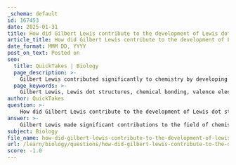 ```yaml
---
_schema: default
id: 167453
date: 2025-01-31
title: How did Gilbert Lewis contribute to the development of Lewis dot structures?
article_title: How did Gilbert Lewis contribute to the development of Lewis dot structures?
date_format: MMM DD, YYYY
post_on_text: Posted on
seo:
  title: QuickTakes | Biology
  page_description: >-
    Gilbert Lewis contributed significantly to chemistry by developing Lewis dot structures that visualize valence electrons and chemical bonding, and coining the terms Lewis acid and Lewis base, expanding the understanding of acids and bases.
  page_keywords: >-
    Gilbert Lewis, Lewis dot structures, chemical bonding, valence electrons, covalent bonds, molecular geometry, Lewis acid, Lewis base, chemical reactions
author: QuickTakes
question: >-
    How did Gilbert Lewis contribute to the development of Lewis dot structures?
answer: >-
    Gilbert Lewis made significant contributions to the field of chemistry, particularly in the understanding of chemical bonding through the development of Lewis dot structures. These structures are graphical representations that illustrate the valence electrons of atoms within a molecule, using dots to represent the electrons and lines to indicate covalent bonds.\n\nLewis introduced these dot structures to help visualize how atoms share electrons when forming covalent bonds. For example, in the Lewis structure of water (H₂O), the oxygen atom is depicted in the center with two pairs of dots representing its lone pairs of electrons, and lines connecting to the hydrogen atoms, indicating the shared electrons. This visual representation aids in understanding the bonding interactions and molecular geometry of compounds.\n\nIn addition to Lewis dot structures, Gilbert Lewis also contributed to the theory of acids and bases by coining the terms "Lewis acid" and "Lewis base." This expanded the traditional definitions of acids and bases to include electron pair acceptors and donors, respectively, thereby providing a broader framework for understanding chemical reactions.\n\nOverall, Lewis's work on dot structures and his insights into chemical bonding have had a lasting impact on the field of chemistry, making it easier for scientists and students to comprehend the interactions between atoms in various chemical compounds.
subject: Biology
file_name: how-did-gilbert-lewis-contribute-to-the-development-of-lewis-dot-structures.md
url: /learn/biology/questions/how-did-gilbert-lewis-contribute-to-the-development-of-lewis-dot-structures
score: -1.0
---
```


&nbsp;
